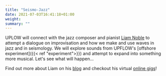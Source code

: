```yaml
---
title: "Seismo-Jazz"
date: 2021-07-03T16:41:18+01:00
weight: 
summary: ""
---
```


UPLOW will connect with the jazz composer and pianist [Liam Noble](https://en.wikipedia.org/wiki/Liam_Noble_(musician)) to attempt a dialogue on improvisation and how we make and use waves in jazz and in seismology. We will explore sounds from UPFLOW's [offshore experiment]({{< ref "experiment">}}) and attempt to expand into something more musical. Let's see what will happen...

Find out more about Liam on his [blog](https://liamnoble68.wordpress.com/) and checkout his virtual [online gigs](https://www.youtube.com/channel/UCxlJRzQTHVyRO0OvBrT7vvw)!
